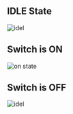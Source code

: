 ## IDLE State

![idel](https://user-images.githubusercontent.com/101192229/164242428-8e6dbbef-e865-4457-a3a1-70c285e1f481.PNG)

## Switch is ON

![on state](https://user-images.githubusercontent.com/101192229/164242823-a3e376c3-3852-4415-a534-d2e355f7e536.PNG)

## Switch is OFF

![idel](https://user-images.githubusercontent.com/101192229/164242428-8e6dbbef-e865-4457-a3a1-70c285e1f481.PNG)
